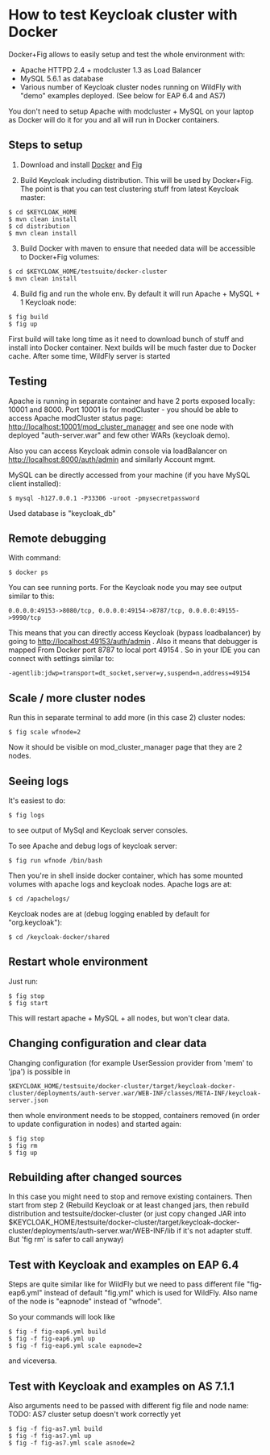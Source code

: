 How to test Keycloak cluster with Docker
========================================
Docker+Fig allows to easily setup and test the whole environment with:
* Apache HTTPD 2.4 + modcluster 1.3 as Load Balancer
* MySQL 5.6.1 as database
* Various number of Keycloak cluster nodes running on WildFly with "demo" examples deployed. (See below for EAP 6.4 and AS7)

You don't need to setup Apache with modcluster + MySQL on your laptop as Docker will do it for you and all will run in Docker containers.

Steps to setup
--------------
1) Download and install [Docker](https://docs.docker.com/installation) and [Fig](http://www.fig.sh/install.html)

2) Build Keycloak including distribution. This will be used by Docker+Fig. The point is that you can test clustering stuff from latest Keycloak master:
```shell 
$ cd $KEYCLOAK_HOME
$ mvn clean install
$ cd distribution
$ mvn clean install
````

3) Build Docker with maven to ensure that needed data will be accessible to Docker+Fig volumes: 
```shell 
$ cd $KEYCLOAK_HOME/testsuite/docker-cluster
$ mvn clean install
````
 
4) Build fig and run the whole env. By default it will run Apache + MySQL + 1 Keycloak node:
```shell
$ fig build
$ fig up
````

First build will take long time as it need to download bunch of stuff and install into Docker container. Next builds will be much faster due to Docker cache.
After some time, WildFly server is started

Testing
-------

Apache is running in separate container and have 2 ports exposed locally: 10001 and 8000. Port 10001 is for modCluster - you should 
be able to access Apache modCluster status page: [http://localhost:10001/mod_cluster_manager](http://localhost:10001/mod_cluster_manager) and see one node
with deployed "auth-server.war" and few other WARs (keycloak demo). 

Also you can access Keycloak admin console via loadBalancer on [http://localhost:8000/auth/admin](http://localhost:8000/auth/admin) and similarly Account mgmt. 

MySQL can be directly accessed from your machine (if you have MySQL client installed):
```shell
$ mysql -h127.0.0.1 -P33306 -uroot -pmysecretpassword
````
Used database is "keycloak_db"

Remote debugging
----------------

With command:
```shell
$ docker ps
````
 
You can see running ports. For the Keycloak node you may see output similar to this:
```shell
0.0.0.0:49153->8080/tcp, 0.0.0.0:49154->8787/tcp, 0.0.0.0:49155->9990/tcp
````

This means that you can directly access Keycloak (bypass loadbalancer) by going to [http://localhost:49153/auth/admin](http://localhost:49153/auth/admin) . 
Also it means that debugger is mapped From Docker port 8787 to local port 49154 . So in your IDE you can connect with settings similar to:
```shell
-agentlib:jdwp=transport=dt_socket,server=y,suspend=n,address=49154
````

Scale / more cluster nodes
--------------------------

Run this in separate terminal to add more (in this case 2) cluster nodes:
```shell
$ fig scale wfnode=2
````

Now it should be visible on mod_cluster_manager page that they are 2 nodes.

Seeing logs
-----------
It's easiest to do:
```shell
$ fig logs
````
to see output of MySql and Keycloak server consoles.

To see Apache and debug logs of keycloak server:
```shell
$ fig run wfnode /bin/bash
````
  
Then you're in shell inside docker container, which has some mounted volumes with apache logs and keycloak nodes. Apache logs are at:
```shell
$ cd /apachelogs/
````

Keycloak nodes are at (debug logging enabled by default for "org.keycloak"):
```shell
$ cd /keycloak-docker/shared
````
 
Restart whole environment
-------------------------

Just run:
```shell
$ fig stop
$ fig start
````

This will restart apache + MySQL + all nodes, but won't clear data.

Changing configuration and clear data
-------------------------------------
Changing configuration (for example UserSession provider from 'mem' to 'jpa') is possible in
```shell
$KEYCLOAK_HOME/testsuite/docker-cluster/target/keycloak-docker-cluster/deployments/auth-server.war/WEB-INF/classes/META-INF/keycloak-server.json
````

then whole environment needs to be stopped, containers removed (in order to update configuration in nodes) and started again:
```shell 
$ fig stop
$ fig rm
$ fig up
````
 
Rebuilding after changed sources
-------------------------------
In this case you might need to stop and remove existing containers. Then start from step 2 (Rebuild Keycloak or at least 
changed jars, then rebuild distribution and testsuite/docker-cluster 
(or just copy changed JAR into $KEYCLOAK_HOME/testsuite/docker-cluster/target/keycloak-docker-cluster/deployments/auth-server.war/WEB-INF/lib if it's not adapter stuff. 
But 'fig rm' is safer to call anyway)

Test with Keycloak and examples on EAP 6.4
------------------------------------------
Steps are quite similar like for WildFly but we need to pass different file "fig-eap6.yml" instead of default "fig.yml" which is used for WildFly. 
Also name of the node is "eapnode" instead of "wfnode". 
 
So your commands will look like
```shell 
$ fig -f fig-eap6.yml build
$ fig -f fig-eap6.yml up
$ fig -f fig-eap6.yml scale eapnode=2
```` 
and viceversa.
 
Test with Keycloak and examples on AS 7.1.1
-------------------------------------------
Also arguments need to be passed with different fig file and node name: TODO: AS7 cluster setup doesn't work correctly yet
 
 ```shell 
$ fig -f fig-as7.yml build
$ fig -f fig-as7.yml up
$ fig -f fig-as7.yml scale asnode=2
````